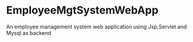 # EmployeeMgtSystemWebApp
 An employee management system web application using Jsp,Servlet and Mysql as backend
